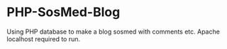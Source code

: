 # PHP-SosMed-Blog
Using PHP database to make a blog sosmed with comments etc.
Apache localhost required to run.
